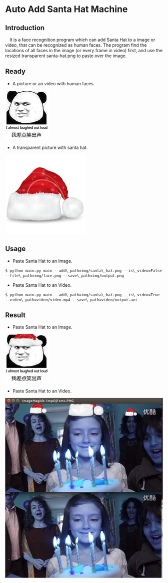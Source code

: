 # Auto Add Santa Hat Machine

## Introduction

&emsp;It is a face recognition program which can add Santa Hat to a image or video, that can be recognized as human faces. The program find the locations of all faces in the image (or every frame in video) first, and use the resized transparent santa-hat.png to paste over the image.

## Ready

- A picture or an video with human faces.

![pic|center](img/face.png)

- A transparent picture with santa hat.

![santa-hat|center](img/santa_hat.png)

## Usage

- Paste Santa Hat to an Image.
```
$ python main.py main --add\_path=img/santa\_hat.png --is\_video=False --file\_path=img/face.png --save\_path=img/output.png
```

- Paste Santa Hat to an Video.
```
$ python main.py main --add\_path=img/santa\_hat.png --is\_video=True --video\_path=video/video.mp4 --save\_path=video/output.avi
```
## Result

- Paste Santa Hat to an Image.

![output_png|center](img/output.png)


- Paste Santa Hat to an Video.

![video|center](img/video.png)

